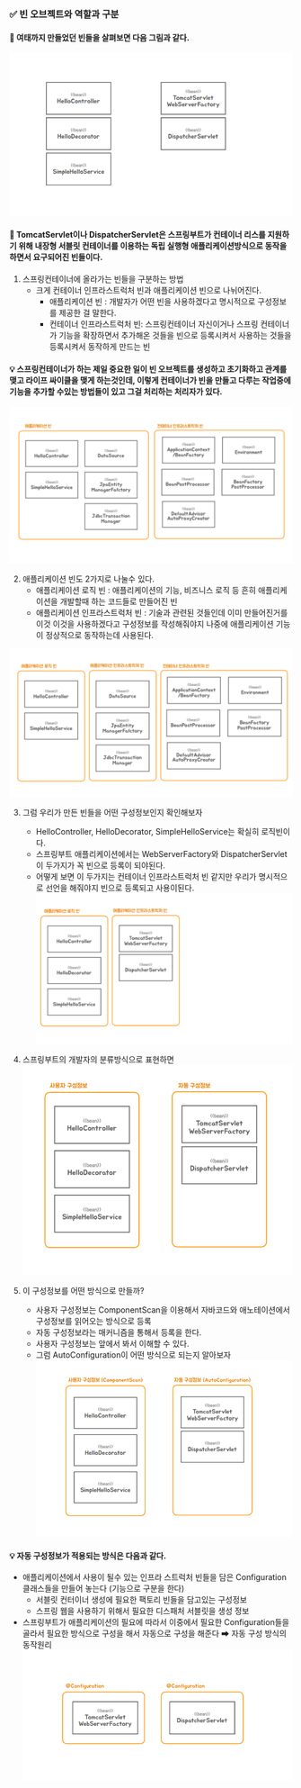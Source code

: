 ### ✅ 빈 오브젝트와 역할과 구분

#### 📌 여태까지 만들었던 빈들을 살펴보면 다음 그림과 같다.
![img_2.png](img_2.png)

#### 📌 TomcatServlet이나 DispatcherServlet은 스프링부트가 컨테이너 리스를 지원하기 위해 내장형 서블릿 컨테이너를 이용하는 독립 실행형 애플리케이션방식으로 동작을 하면서 요구되어진 빈들이다.

1. 스프링컨테이너에 올라가는 빈들을 구분하는 방법
    - 크게 컨테이너 인프라스트럭처 빈과 애플리케이션 빈으로 나뉘어진다.
      - 애플리케이션 빈 : 개발자가 어떤 빈을 사용하겠다고 명시적으로 구성정보를 제공한 걸 말한다.
      - 컨테이너 인프라스트럭처 빈: 스프링컨테이너 자신이거나 스프링 컨테이너가 기능을 확장하면서 추가해온 것들을 빈으로 등록시켜서 사용하는 것들을 등록시켜서 동작하게 만드는 빈
      
#### 💡 스프링컨테이너가 하는 제일 중요한 일이 빈 오브젝트를 생성하고 초기화하고 관계를 맺고 라이프 싸이클을 맺게 하는것인데, 이렇게 컨테이너가 빈을 만들고 다루는 작업중에 기능을 추가할 수있는 방법들이 있고 그걸 처리하는 처리자가 있다.

![img_3.png](img_3.png)

2. 애플리케이션 빈도 2가지로 나눌수 있다.
    - 애플리케이션 로직 빈 : 애플리케이션의 기능, 비즈니스 로직 등 흔히 애플리케이션을 개발할때 하는 코드들로 만들어진 빈 
    - 애플리케이션 인프라스트럭처 빈 : 기술과 관련된 것들인데 이미 만들어진거를 이것 이것을 사용하겠다고 구성정보를 작성해줘야지 나중에 애플리케이션 기능이 정상적으로 동작하는데 사용된다.

![img_4.png](img_4.png)

3. 그럼 우리가 만든 빈들을 어떤 구성정보인지 확인해보자
    - HelloController, HelloDecorator, SimpleHelloService는 확실히 로직빈이다.
    - 스프링부트 애플리케이션에서는 WebServerFactory와 DispatcherServlet이 두가지가 꼭 빈으로 등록이 되야된다.
    - 어떻게 보면 이 두가지는 컨테이너 인프라스트럭처 빈 같지만 우리가 명시적으로 선언을 해줘야지 빈으로 등록되고 사용이된다.
![img_6.png](img_6.png)


4. 스프링부트의 개발자의 분류방식으로 표현하면
![img_7.png](img_7.png)

5. 이 구성정보를 어떤 방식으로 만들까?
   - 사용자 구성정보는 ComponentScan을 이용해서 자바코드와 애노테이션에서 구성정보를 읽어오는 방식으로 등록
   - 자동 구성정보라는 매커니즘을 통해서 등록을 한다.
   - 사용자 구성정보는 앞에서 봐서 이해할 수 있다.
   - 그럼 AutoConfiguration이 어떤 방식으로 되는지 알아보자
![img_8.png](img_8.png)

#### 💡 자동 구성정보가 적용되는 방식은 다음과 같다.
   - 애플리케이션에서 사용이 될수 있는 인프라 스트럭처 빈들을 담은 Configuration 클래스들을 만들어 놓는다 (기능으로 구분을 한다)
     - 서블릿 컨터이너 생성에 필요한 팩토리 빈들을 담고있는 구성정보
     - 스프링 웹을 사용하기 위해서 필요한 디스패처 서블릿을 생성 정보
   - 스프링부트가 애플리케이션의 필요에 따라서 이중에서 필요한 Configuration들을 골라서 필요한 방식으로 구성을 해서 자동으로 구성을 해준다 ➡ 자동 구성 방식의 동작원리
![img_9.png](img_9.png)

